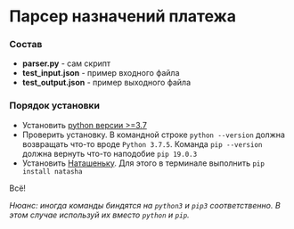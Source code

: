 # Парсер назначений платежа
### Состав
* __parser.py__ - сам скрипт
* __test_input.json__ - пример входного файла
* __test_output.json__ - пример выходного файла
### Порядок установки
* Установить [python версии >=3.7](https://www.python.org/downloads/)
* Проверить установку. В командной строке ```python --version``` должна возвращать что-то вроде ```Python 3.7.5```. 
Команда ```pip --version``` должна вернуть что-то наподобие ```pip 19.0.3```
* Установить [Наташеньку](https://github.com/natasha/natasha). Для этого в терминале выполнить ```pip install natasha```

Всё!

_Нюанс: иногда команды биндятся на ```python3``` и ```pip3``` соответственно. В этом случае используй их вместо ```python``` и ```pip```._
